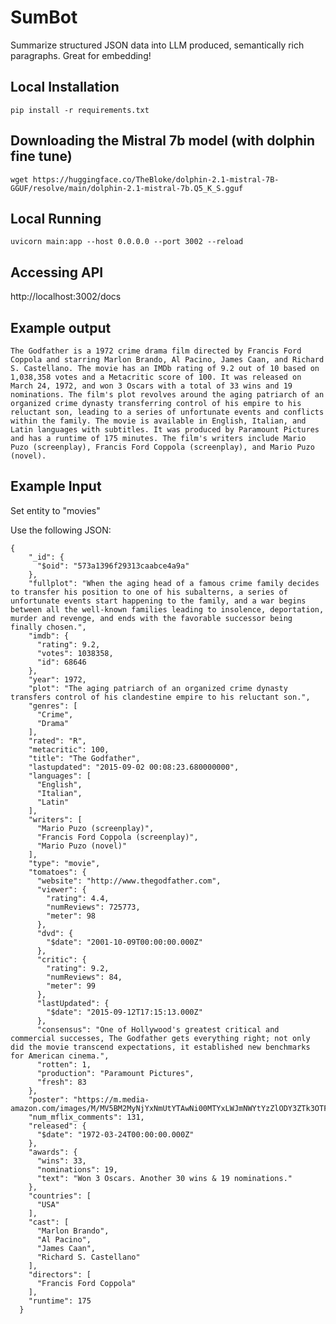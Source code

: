 # SumBot
Summarize structured JSON data into LLM produced, semantically rich paragraphs.  Great for embedding!

## Local Installation

```
pip install -r requirements.txt
```

## Downloading the Mistral 7b model (with dolphin fine tune)

```wget https://huggingface.co/TheBloke/dolphin-2.1-mistral-7B-GGUF/resolve/main/dolphin-2.1-mistral-7b.Q5_K_S.gguf```

## Local Running

```
uvicorn main:app --host 0.0.0.0 --port 3002 --reload
```

## Accessing API

http://localhost:3002/docs


## Example output

```
The Godfather is a 1972 crime drama film directed by Francis Ford Coppola and starring Marlon Brando, Al Pacino, James Caan, and Richard S. Castellano. The movie has an IMDb rating of 9.2 out of 10 based on 1,038,358 votes and a Metacritic score of 100. It was released on March 24, 1972, and won 3 Oscars with a total of 33 wins and 19 nominations. The film's plot revolves around the aging patriarch of an organized crime dynasty transferring control of his empire to his reluctant son, leading to a series of unfortunate events and conflicts within the family. The movie is available in English, Italian, and Latin languages with subtitles. It was produced by Paramount Pictures and has a runtime of 175 minutes. The film's writers include Mario Puzo (screenplay), Francis Ford Coppola (screenplay), and Mario Puzo (novel).
```

## Example Input

Set entity to "movies"

Use the following JSON:

```
{
    "_id": {
      "$oid": "573a1396f29313caabce4a9a"
    },
    "fullplot": "When the aging head of a famous crime family decides to transfer his position to one of his subalterns, a series of unfortunate events start happening to the family, and a war begins between all the well-known families leading to insolence, deportation, murder and revenge, and ends with the favorable successor being finally chosen.",
    "imdb": {
      "rating": 9.2,
      "votes": 1038358,
      "id": 68646
    },
    "year": 1972,
    "plot": "The aging patriarch of an organized crime dynasty transfers control of his clandestine empire to his reluctant son.",
    "genres": [
      "Crime",
      "Drama"
    ],
    "rated": "R",
    "metacritic": 100,
    "title": "The Godfather",
    "lastupdated": "2015-09-02 00:08:23.680000000",
    "languages": [
      "English",
      "Italian",
      "Latin"
    ],
    "writers": [
      "Mario Puzo (screenplay)",
      "Francis Ford Coppola (screenplay)",
      "Mario Puzo (novel)"
    ],
    "type": "movie",
    "tomatoes": {
      "website": "http://www.thegodfather.com",
      "viewer": {
        "rating": 4.4,
        "numReviews": 725773,
        "meter": 98
      },
      "dvd": {
        "$date": "2001-10-09T00:00:00.000Z"
      },
      "critic": {
        "rating": 9.2,
        "numReviews": 84,
        "meter": 99
      },
      "lastUpdated": {
        "$date": "2015-09-12T17:15:13.000Z"
      },
      "consensus": "One of Hollywood's greatest critical and commercial successes, The Godfather gets everything right; not only did the movie transcend expectations, it established new benchmarks for American cinema.",
      "rotten": 1,
      "production": "Paramount Pictures",
      "fresh": 83
    },
    "poster": "https://m.media-amazon.com/images/M/MV5BM2MyNjYxNmUtYTAwNi00MTYxLWJmNWYtYzZlODY3ZTk3OTFlXkEyXkFqcGdeQXVyNzkwMjQ5NzM@._V1_SY1000_SX677_AL_.jpg",
    "num_mflix_comments": 131,
    "released": {
      "$date": "1972-03-24T00:00:00.000Z"
    },
    "awards": {
      "wins": 33,
      "nominations": 19,
      "text": "Won 3 Oscars. Another 30 wins & 19 nominations."
    },
    "countries": [
      "USA"
    ],
    "cast": [
      "Marlon Brando",
      "Al Pacino",
      "James Caan",
      "Richard S. Castellano"
    ],
    "directors": [
      "Francis Ford Coppola"
    ],
    "runtime": 175
  }
```
